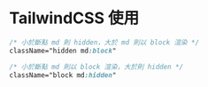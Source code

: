 # TailwindCSS 使用

```css
/* 小於斷點 md 則 hidden，大於 md 則以 block 渲染 */
className="hidden md:block"

/* 小於斷點 md 則以 block 渲染，大於則 hidden */
className="block md:hidden"
```
